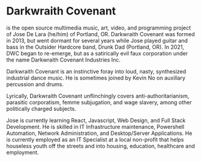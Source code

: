 # Darkwraith Covenant 
is the open source multimedia music, art, video, and programming project of Jose De Lara (he/him) of Portland, OR. Darkwraith Covenant was formed in 2013, but went dormant for several years while Jose played guitar and bass in the Outsider Hardcore band, Drunk Dad (Portland, OR). In 2021, DWC began to re-emerge, but as a satirically evil faux corporation under the name Darkwraith Covenant Industries Inc.

Darkwraith Covenant is an instinctive foray into loud, nasty, synthesized industrial dance music. He is sometimes joined by Kevin No on auxillary percussion and drums.

Lyrically, Darkwraith Covenant unflinchingly covers anti-authoritarianism, parasitic corporatism, femme subjugation, and wage slavery, among other politically charged subjects.

Jose is currently learning React, Javascript, Web Design, and Full Stack Development.
He is skilled in IT Infrastructure maintenance, Powershell Automation, Network Administration, and Desktop/Server Applications. He is currently employed as an IT Specialist at a local non-profit that helps houseless youth off the streets and into housing, education, healthcare and employment. 

<!--
**darkwraithcovenant/darkwraithcovenant** is a ✨ _special_ ✨ repository because its `README.md` (this file) appears on your GitHub profile.


-->
